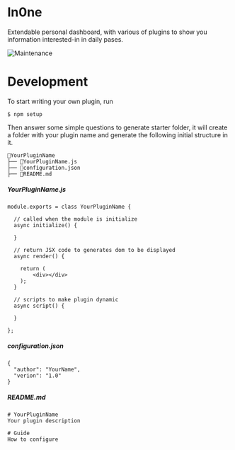 # In0ne

Extendable personal dashboard, with various of plugins to show you information interested-in in daily pases.  

![Maintenance](https://img.shields.io/maintenance/yes/2021)

# Development

To start writing your own plugin, run

```
$ npm setup
```

Then answer some simple questions to generate starter folder, it will create a folder with your plugin name and generate the following initial structure in it.

```
📂YourPluginName
├── 📜YourPluginName.js
├── 📜configuration.json
├── 📜README.md  
```

##### *YourPluginName.js*

```
module.exports = class YourPluginName {
  
  // called when the module is initialize
  async initialize() {

  }

  // return JSX code to generates dom to be displayed
  async render() {

    return (
        <div></div>
    );
  }

  // scripts to make plugin dynamic
  async script() {

  }
  
};
```

##### *configuration.json*

```
{
  "author": "YourName",
  "verion": "1.0"
}
```

##### *README.md*

```
# YourPluginName
Your plugin description

# Guide
How to configure
```
